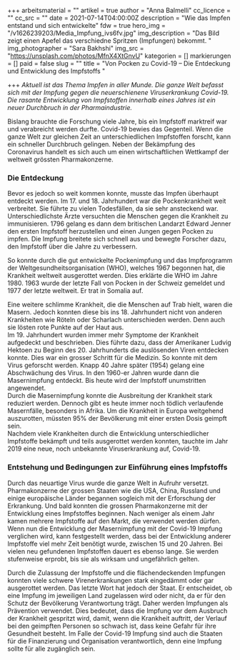 +++
arbeitsmaterial = ""
artikel = true
author = "Anna Balmelli"
cc_licence = ""
cc_src = ""
date = 2021-07-14T04:00:00Z
description = "Wie das Impfen entstand und sich entwickelte"
fdw = true
hero_img = "/v1626239203/Media_Impfung_ivs6fv.jpg"
img_description = "Das Bild zeigt einen Apefel das verschiedne Spritzen (Impfungen) bekommt. "
img_photographer = "Sara Bakhshi"
img_src = "https://unsplash.com/photos/MfnX4XtGnvU"
kategorien = []
markierungen = []
paid = false
slug = ""
title = "Von Pocken zu Covid-19 – Die Entdeckung und Entwicklung des Impfstoffs "

+++
_Aktuell ist das Thema Impfen in aller Munde. Die ganze Welt befasst sich mit der Impfung gegen die neuerschienene Viruserkrankung Covid-19. Die rasante Entwicklung von Impfstoffen innerhalb eines Jahres ist ein neuer Durchbruch in der Pharmaindustrie._

Bislang brauchte die Forschung viele Jahre, bis ein Impfstoff marktreif war und verabreicht werden durfte. Covid-19 bewies das Gegenteil. Wenn die ganze Welt zur gleichen Zeit an unterschiedlichen Impfstoffen forscht, kann ein schneller Durchbruch gelingen. Neben der Bekämpfung des Coronavirus handelt es sich auch um einen wirtschaftlichen Wettkampf der weltweit grössten Pharmakonzerne.

### Die Entdeckung

Bevor es jedoch so weit kommen konnte, musste das Impfen überhaupt entdeckt werden. Im 17. und 18. Jahrhundert war die Pockenkrankheit weit verbreitet. Sie führte zu vielen Todesfällen, da sie sehr ansteckend war. Unterschiedlichste Ärzte versuchten die Menschen gegen die Krankheit zu immunisieren. 1796 gelang es dann dem britischen Landarzt Edward Jenner den ersten Impfstoff herzustellen und einen Jungen gegen Pocken zu impfen. Die Impfung breitete sich schnell aus und bewegte Forscher dazu, den Impfstoff über die Jahre zu verbessern.

So konnte durch die gut entwickelte Pockenimpfung und das Impfprogramm der Weltgesundheitsorganisation (WHO), welches 1967 begonnen hat, die Krankheit weltweit ausgerottet werden. Dies erklärte die WHO im Jahre 1980. 1963 wurde der letzte Fall von Pocken in der Schweiz gemeldet und 1977 der letzte weltweit. Er trat in Somalia auf.

Eine weitere schlimme Krankheit, die die Menschen auf Trab hielt, waren die Masern. Jedoch konnten diese bis ins 18. Jahrhundert nicht von anderen Krankheiten wie Röteln oder Scharlach unterschieden werden. Denn auch sie lösten rote Punkte auf der Haut aus.  
Im 19. Jahrhundert wurden immer mehr Symptome der Krankheit aufgedeckt und beschrieben. Dies führte dazu, dass der Amerikaner Ludvig Hektoen zu Beginn des 20. Jahrhunderts die auslösenden Viren entdecken konnte. Dies war ein grosser Schritt für die Medizin. So konnte mit dem Virus geforscht werden. Knapp 40 Jahre später (1954) gelang eine Abschwächung des Virus. In den 1960-er Jahren wurde dann die Masernimpfung entdeckt. Bis heute wird der Impfstoff unumstritten angewendet.  
Durch die Masernimpfung konnte die Ausbreitung der Krankheit stark reduziert werden. Dennoch gibt es heute immer noch tödlich verlaufende Masernfälle, besonders in Afrika. Um die Krankheit in Europa weitgehend auszurotten, müssten 95% der Bevölkerung mit einer ersten Dosis geimpft sein.  
Nachdem viele Krankheiten durch die Entwicklung unterschiedlicher Impfstoffe bekämpft und teils ausgerottet werden konnten, tauchte im Jahr 2019 eine neue, noch unbekannte Viruserkrankung auf, Covid-19.

### Entstehung und Bedingungen zur Einführung eines Impfstoffs

Durch das neuartige Virus wurde die ganze Welt in Aufruhr versetzt. Pharmakonzerne der grossen Staaten wie die USA, China, Russland und einige europäische Länder begannen sogleich mit der Erforschung der Erkrankung. Und bald konnten die grossen Pharmakonzerne mit der Entwicklung eines Impfstoffes beginnen. Nach weniger als einem Jahr kamen mehrere Impfstoffe auf den Markt, die verwendet werden dürfen. Wenn nun die Entwicklung der Masernimpfung mit der Covid-19 Impfung verglichen wird, kann festgestellt werden, dass bei der Entwicklung anderer Impfstoffe viel mehr Zeit benötigt wurde, zwischen 15 und 20 Jahren. Bei vielen neu gefundenen Impfstoffen dauert es ebenso lange. Sie werden stufenweise erprobt, bis sie als wirksam und ungefährlich gelten.

Durch die Zulassung der Impfstoffe und die flächendeckenden Impfungen konnten viele schwere Virenerkrankungen stark eingedämmt oder gar ausgerottet werden. Das letzte Wort hat jedoch der Staat. Er entscheidet, ob eine Impfung im jeweiligen Land zugelassen wird oder nicht, da er für den Schutz der Bevölkerung Verantwortung trägt. Daher werden Impfungen als Prävention verwendet. Dies bedeutet, dass die Impfung vor dem Ausbruch der Krankheit gespritzt wird, damit, wenn die Krankheit auftritt, der Verlauf bei den geimpften Personen so schwach ist, dass keine Gefahr für ihre Gesundheit besteht. Im Falle der Covid-19 Impfung sind auch die Staaten für die Finanzierung und Organisation verantwortlich, denn eine Impfung sollte für alle zugänglich sein.